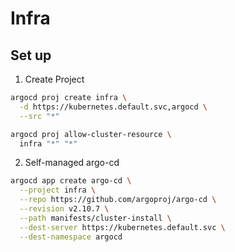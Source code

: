 # Infra

## Set up

1. Create Project

```sh
argocd proj create infra \
  -d https://kubernetes.default.svc,argocd \
  --src "*"

argocd proj allow-cluster-resource \
  infra "*" "*"
```

2. Self-managed argo-cd

```sh
argocd app create argo-cd \
  --project infra \
  --repo https://github.com/argoproj/argo-cd \
  --revision v2.10.7 \
  --path manifests/cluster-install \
  --dest-server https://kubernetes.default.svc \
  --dest-namespace argocd
```
